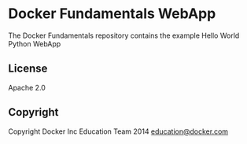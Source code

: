 Docker Fundamentals WebApp
============================

The Docker Fundamentals repository contains the example Hello World Python WebApp

## License

Apache 2.0

## Copyright

Copyright Docker Inc Education Team 2014 <education@docker.com>
